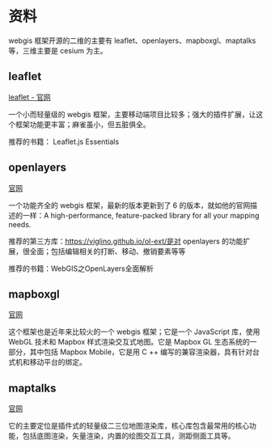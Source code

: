 # 资料

webgis 框架开源的二维的主要有 leaflet、openlayers、mapboxgl、maptalks 等，三维主要是 cesium 为主。

## leaflet

[leaflet - 官网](https://leafletjs.com)

一个小而轻量级的 webgis 框架，主要移动端项目比较多；强大的插件扩展，让这个框架功能更丰富；麻雀虽小，但五脏俱全。

推荐的书籍： Leaflet.js Essentials

## openlayers

[官网](https://openlayers.org/)

一个功能齐全的 webgis 框架，最新的版本更新到了 6 的版本，就如他的官网描述的一样：A high-performance, feature-packed library for all your mapping needs.

推荐的第三方库：https://viglino.github.io/ol-ext/是对 openlayers 的功能扩展，很全面；包括编辑相关的打断、移动、撤销要素等等

推荐的书籍：WebGIS之OpenLayers全面解析

## mapboxgl

[官网](https://docs.mapbox.com/mapbox-gl-js/api/)

这个框架也是近年来比较火的一个 webgis 框架；它是一个 JavaScript 库，使用 WebGL 技术和 Mapbox 样式渲染交互式地图。它是 Mapbox GL 生态系统的一部分，其中包括 Mapbox Mobile，它是用 C ++ 编写的兼容渲染器，具有针对台式机和移动平台的绑定。

## maptalks

[官网](https://maptalks.org/)

它的主要定位是插件式的轻量级二三位地图渲染库，核心库包含最常用的核心功能，包括底图渲染，矢量渲染，内置的绘图交互工具，测距侧面工具等。